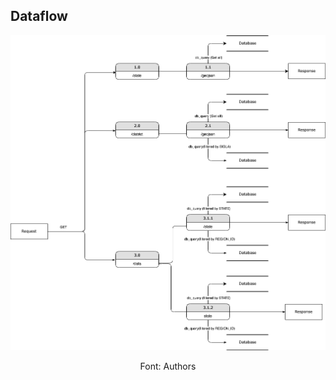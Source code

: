 ## Dataflow

<p align="center">
<img ali alt="dataflow diagram" src="./dataflow.png">
</p>

  <figcaption style="text-align: center !important">
        Font: Authors
  </figcaption>
